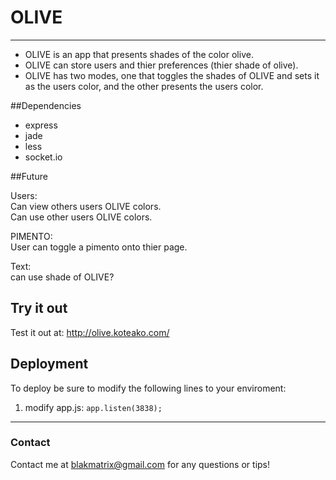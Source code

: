 # OLIVE
***

- OLIVE is an app that presents shades of the color olive.
- OLIVE can store users and thier preferences (thier shade of olive).
- OLIVE has two modes, one that toggles the shades of OLIVE and sets it as the users color, and the other presents the users color.

##Dependencies

- express
- jade
- less
- socket.io

##Future

Users:  
Can view others users OLIVE colors.  
Can use other users OLIVE colors. 
  
  
PIMENTO:  
User can toggle a pimento onto thier page.


Text:  
can use shade of OLIVE?
  
## Try it out
Test it out at: http://olive.koteako.com/


## Deployment

To deploy be sure to modify the following lines to your enviroment:


1. modify app.js: `app.listen(3838);`


***
### Contact
Contact me at blakmatrix@gmail.com for any questions or tips!